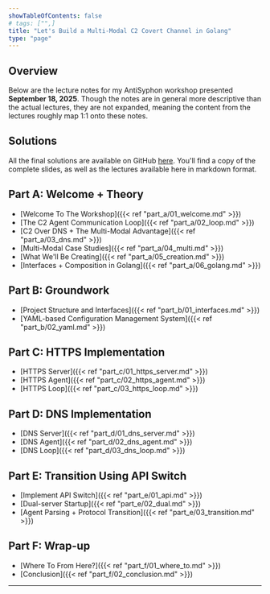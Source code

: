 ```yaml
---
showTableOfContents: false
# tags: ["",]
title: "Let's Build a Multi-Modal C2 Covert Channel in Golang"
type: "page"
---
```


## Overview
Below are the lecture notes for my AntiSyphon workshop presented **September 18, 2025**. Though the notes are in
general more descriptive than the actual lectures, they are not expanded, meaning the content from the lectures roughly map
1:1 onto these notes.


## Solutions
All the final solutions are available on GitHub [here](https://github.com/faanross/workshop_antisyphon_18092025). You'll find a copy of the complete slides, as well as the
lectures available here in markdown format. 




## Part A: Welcome + Theory
- [Welcome To The Workshop]({{< ref "part_a/01_welcome.md" >}})
- [The C2 Agent Communication Loop]({{< ref "part_a/02_loop.md" >}})
- [C2 Over DNS + The Multi-Modal Advantage]({{< ref "part_a/03_dns.md" >}})
- [Multi-Modal Case Studies]({{< ref "part_a/04_multi.md" >}})
- [What We'll Be Creating]({{< ref "part_a/05_creation.md" >}})
- [Interfaces + Composition in Golang]({{< ref "part_a/06_golang.md" >}})

## Part B: Groundwork
- [Project Structure and Interfaces]({{< ref "part_b/01_interfaces.md" >}})
- [YAML-based Configuration Management System]({{< ref "part_b/02_yaml.md" >}})

## Part C: HTTPS Implementation
- [HTTPS Server]({{< ref "part_c/01_https_server.md" >}})
- [HTTPS Agent]({{< ref "part_c/02_https_agent.md" >}})
- [HTTPS Loop]({{< ref "part_c/03_https_loop.md" >}})

## Part D: DNS Implementation
- [DNS Server]({{< ref "part_d/01_dns_server.md" >}})
- [DNS Agent]({{< ref "part_d/02_dns_agent.md" >}})
- [DNS Loop]({{< ref "part_d/03_dns_loop.md" >}})

## Part E: Transition Using API Switch
- [Implement API Switch]({{< ref "part_e/01_api.md" >}})
- [Dual-server Startup]({{< ref "part_e/02_dual.md" >}})
- [Agent Parsing + Protocol Transition]({{< ref "part_e/03_transition.md" >}})

## Part F: Wrap-up
- [Where To From Here?]({{< ref "part_f/01_where_to.md" >}})
- [Conclusion]({{< ref "part_f/02_conclusion.md" >}})


___


